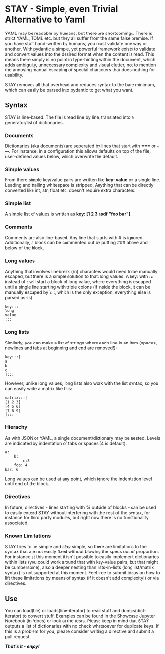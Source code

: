 # STAY - Simple, even Trivial Alternative to Yaml

YAML may be readable by humans, but there are shortcomings. There is strict YAML, TOML etc. but they all suffer from the same false premise. If you have stuff hand-written by humans, you must validate one way or another. With pydantic a simple, yet powerful framework exists to validate and convert values into the desired format when the content is read. This means there simply is no point in type-hinting within the document, which adds ambiguity, unnecessary complexity and visual clutter, not to mention the annoying manual escaping of special characters that does nothing for usability.

STAY removes all that overhead and reduces syntax to the bare minimum, which can easily be parsed into pydantic to get what you want.

## Syntax
STAY is line-based. The file is read line by line, translated into a generator/list of dictionaries. 

### Documents
Dictionaries (aka documents) are seperated by lines that start with **===** or **---**. For instance, in a configuration this allows defaults on top of the file, user-defined values below, which overwrite the default.

### Simple values
From there simple key/value pairs are written like **key: value** on a single line. Leading and trailing whitespace is stripped. Anything that can be directly converted like int, str, float etc. doesn't require extra characters.

### Simple list
A simple list of values is written as **key: \[1 2 3 asdf "foo bar"\]**.

### Comments
Comments are also line-based. Any line that starts with # is ignored. Additionally, a block can be commented out by putting ### above and below of the block.

### Long values
Anything that involves linebreak (\n) characters would need to be manually escaped, but there is a simple solution to that: long values. A key: with **:::** instead of : will start a block of long value, where everything is escaped until a single line starting with triple colons (if inside the block, it can be manually escaped by \\:::, which is the only exception, everything else is parsed as-is).
 
    key:::
    long
    value
    :::
 
### Long lists
Similarly, you can make a list of strings where each line is an item (spaces, newlines and tabs at beginning and end are removed!):

	key:::[
	a
	b
	c
	]:::
However, unlike long values, long lists also work with the list syntax, so you can easily write a matrix like this:

	matrix:::[
	[1 2 3]
	[4 5 6]
	[7 8 9]
	]:::

### Hierachy
As with JSON or YAML, a single document/dictionary may be nested. Levels are indicated by indentation of tabs or spaces (4 is default).
    
    a:
        b:
            c:3
        foo: 4
    bar: 6
    
Long values can be used at any point, which ignore the indentation level until end of the block.

### Directives
In future, directives - lines starting with ***%*** outside of blocks - can be used to easily extend STAY without interfering with the rest of the syntax, for instance for third party modules, but right now there is no functionality associated.

### Known Limitations
STAY tries to be simple and *stay* simple, so there are limitations to the syntax that are not easily fixed without blowing the specs out of proportion.
For instance at this moment it isn't possible to easily implement dictionaries within lists (you could work around that with key-value pairs, but that might be cumbersome),
also a deeper nesting than lists-in-lists (long list/matrix syntax) is not supported at this moment.
Feel free to submit ideas on how to lift these limitations by means of syntax (if it doesn't add complexity!) or via directives.

## Use
You can load(file) or loads(line-iterator) to read stuff and dumps(dict-iterator) to convert stuff.
Examples can be found in the Showcase Jupyter Notebook (in /docs) or look at the tests.
Please keep in mind that STAY outputs a list of dictionaries with no check whatsoever for duplicate keys. 
If this is a problem for you, please consider writing a directive and submit a pull request.

***That's it - enjoy!***


